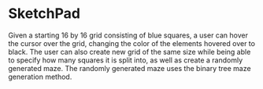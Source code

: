 # SketchPad

Given a starting 16 by 16 grid consisting of blue squares, a user can hover the cursor over the grid, changing the color of the elements hovered over to black. 
The user can also create new grid of the same size while being able to specify how many squares it is split into, as well as create a randomly generated maze. The 
randomly generated maze uses the binary tree maze generation method.
